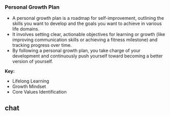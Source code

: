 ### Personal Growth Plan

- A personal growth plan is a roadmap for self-improvement, outlining the skills you want to develop and the goals you want to achieve in various life domains.
- It involves setting clear, actionable objectives for learning or growth (like improving communication skills or achieving a fitness milestone) and tracking progress over time.
- By following a personal growth plan, you take charge of your development and continuously push yourself toward becoming a better version of yourself.

**Key:**
- Lifelong Learning
- Growth Mindset
- Core Values Identification

## chat
```smart-chatgpt
```
